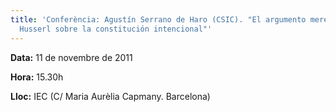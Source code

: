 ```yaml
---
title: 'Conferència: Agustín Serrano de Haro (CSIC). "El argumento mereológico de
  Husserl sobre la constitución intencional"'
---
```


**Data:** 11 de novembre de 2011

**Hora:** 15.30h

**Lloc:** IEC (C/ Maria Aurèlia Capmany. Barcelona)